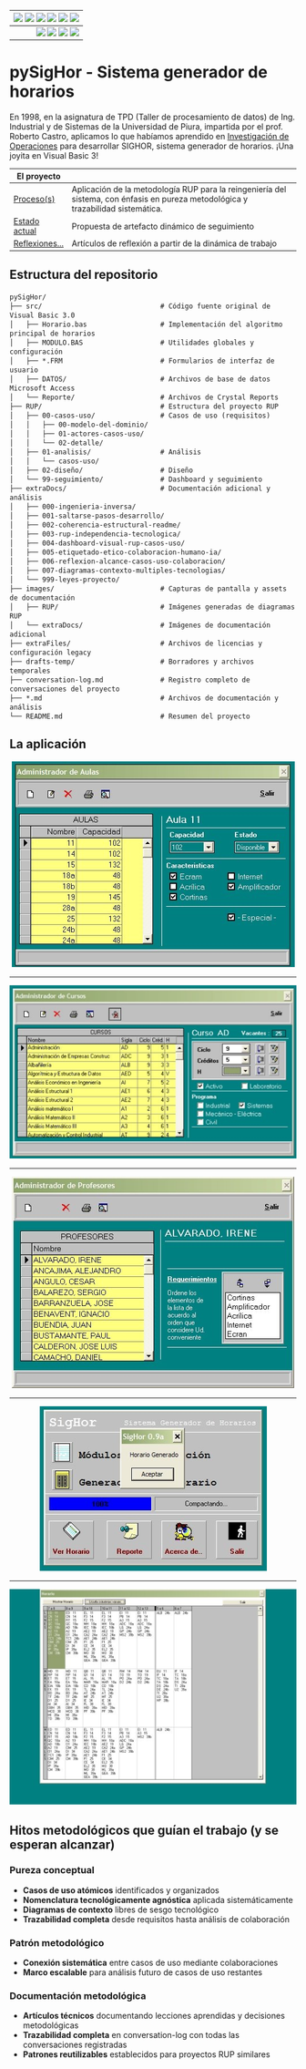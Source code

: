 <div align=right>
 
|[![](https://img.shields.io/badge/-Inicio-FFF?style=flat&logo=Emlakjet&logoColor=black)](/README.md) [![](https://img.shields.io/badge/-RUP-FFF?style=flat&logo=Elsevier&logoColor=black)](/RUP/README.md) [![](https://img.shields.io/badge/-Modelo_del_dominio-FFF?style=flat&logo=freedesktop.org&logoColor=black)](/RUP/00-casos-uso/00-modelo-del-dominio/modelo-dominio.md) [![](https://img.shields.io/badge/-Actores_&_Casos_de_Uso-FFF?style=flat&logo=crewunited&logoColor=black)](/RUP/00-casos-uso/01-actores-casos-uso/actores-casos-uso.md) [![](https://img.shields.io/badge/-Detalle_&_Prototipo-FFF?style=flat&logo=typeorm&logoColor=black)](/RUP/00-casos-uso/02-detalle/README.md) [![](https://img.shields.io/badge/-Análisis-FFF?style=flat&logo=multisim&logoColor=black)](/RUP/01-analisis/casos-uso/README.md)
|-:
|[![](https://img.shields.io/badge/-Estado-FFF?style=flat&logo=greensock&logoColor=black)](/RUP/README.md) [![](https://img.shields.io/badge/-Propuesta_de_dashboard-FFF?style=flat&logo=composer&logoColor=black)](https://raw.githubusercontent.com/mmasias/pySigHor/main/images/RUP/99-seguimiento/diagrama-contexto-administrador.svg) [![](https://img.shields.io/badge/-Reflexiones-FFF?style=flat&logo=hootsuite&logoColor=black)](/extraDocs/README.md) [![](https://img.shields.io/badge/-Log_de_conversación-FFF?style=flat&logo=gnometerminal&logoColor=black)](/conversation-log.md)

</div>

# pySigHor - Sistema generador de horarios

En 1998, en la asignatura de TPD (Taller de procesamiento de datos) de Ing. Industrial y de Sistemas de la Universidad de Piura, impartida por el prof. Roberto Castro, aplicamos lo que habíamos aprendido en [Investigación de Operaciones](https://es.wikipedia.org/wiki/Programaci%C3%B3n_lineal) para desarrollar SIGHOR, sistema generador de horarios. ¡Una joyita en Visual Basic 3!

<div align=center>

|El proyecto||
|-|-
|[Proceso(s)](/RUP/README.md)|Aplicación de la metodología RUP para la reingeniería del sistema, con énfasis en pureza metodológica y trazabilidad sistemática.
|[Estado actual](https://raw.githubusercontent.com/mmasias/pySigHor/main/images/RUP/99-seguimiento/diagrama-contexto-administrador.svg)|Propuesta de artefacto dinámico de seguimiento
|[Reflexiones...](/extraDocs/README.md)|Artículos de reflexión a partir de la dinámica de trabajo

</div>

## Estructura del repositorio

```text
pySigHor/
├── src/                             # Código fuente original de Visual Basic 3.0
│   ├── Horario.bas                  # Implementación del algoritmo principal de horarios
│   ├── MODULO.BAS                   # Utilidades globales y configuración
│   ├── *.FRM                        # Formularios de interfaz de usuario
│   ├── DATOS/                       # Archivos de base de datos Microsoft Access
│   └── Reporte/                     # Archivos de Crystal Reports
├── RUP/                             # Estructura del proyecto RUP
│   ├── 00-casos-uso/                # Casos de uso (requisitos)
│   │   ├── 00-modelo-del-dominio/
│   │   ├── 01-actores-casos-uso/
│   │   └── 02-detalle/
│   ├── 01-analisis/                 # Análisis
│   │   └── casos-uso/
│   ├── 02-diseño/                   # Diseño
│   └── 99-seguimiento/              # Dashboard y seguimiento
├── extraDocs/                       # Documentación adicional y análisis
│   ├── 000-ingenieria-inversa/
│   ├── 001-saltarse-pasos-desarrollo/
│   ├── 002-coherencia-estructural-readme/
│   ├── 003-rup-independencia-tecnologica/
│   ├── 004-dashboard-visual-rup-casos-uso/
│   ├── 005-etiquetado-etico-colaboracion-humano-ia/
│   ├── 006-reflexion-alcance-casos-uso-colaboracion/
│   ├── 007-diagramas-contexto-multiples-tecnologias/
│   └── 999-leyes-proyecto/
├── images/                          # Capturas de pantalla y assets de documentación
│   ├── RUP/                         # Imágenes generadas de diagramas RUP
│   └── extraDocs/                   # Imágenes de documentación adicional
├── extraFiles/                      # Archivos de licencias y configuración legacy
├── drafts-temp/                     # Borradores y archivos temporales
├── conversation-log.md              # Registro completo de conversaciones del proyecto
├── *.md                             # Archivos de documentación y análisis
└── README.md                        # Resumen del proyecto
```

## La aplicación

<div align=center>

![](/images/F8zDugwX0AArV7H.jpeg)

---

![](/images/F8zDzlZXQAAe-o8.jpeg)

---

![](/images/F8zDw0CWEAADw8U.jpeg)

---

![](/images/F8zD4afXAAIsnGn.jpeg)

---

![](/images/F8zD2blXAAArega.jpeg)

</div>

## Hitos metodológicos que guían el trabajo (y se esperan alcanzar)

### Pureza conceptual

- **Casos de uso atómicos** identificados y organizados
- **Nomenclatura tecnológicamente agnóstica** aplicada sistemáticamente  
- **Diagramas de contexto** libres de sesgo tecnológico
- **Trazabilidad completa** desde requisitos hasta análisis de colaboración

### Patrón metodológico

- **Conexión sistemática** entre casos de uso mediante colaboraciones
- **Marco escalable** para análisis futuro de casos de uso restantes

### Documentación metodológica

- **Artículos técnicos** documentando lecciones aprendidas y decisiones metodológicas
- **Trazabilidad completa** en conversation-log con todas las conversaciones registradas
- **Patrones reutilizables** establecidos para proyectos RUP similares

